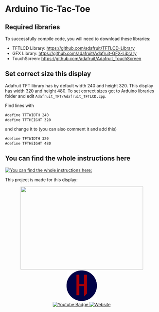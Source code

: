 # Arduino Tic-Tac-Toe

## Required libraries
To successfully compile code, you will need to download these libraries:</br>

- TFTLCD Library: https://github.com/adafruit/TFTLCD-Library
- GFX Library: https://github.com/adafruit/Adafruit-GFX-Library
- TouchScreen: https://github.com/adafruit/Adafruit_TouchScreen

## Set correct size this display
Adafruit TFT library has by default width 240 and height 320. This display has width 320 and height 480.
To set correct sizes got to Arduino libraries folder and edit ```Adafruit_TFT/Adafruit_TFTLCD.cpp```.

Find lines with
```
#define TFTWIDTH 240
#define TFTHEIGHT 320
```
and change it to (you can also comment it and add this)
```
#define TFTWIDTH 320
#define TFTHEIGHT 480
```

## You can find the whole instructions here
[![You can find the whole instructions here:](https://i.ytimg.com/vi/QE2UWFv8szw/sddefault.jpg)](https://www.youtube.com/watch?v=QE2UWFv8szw)

This project is made for this display:

<div style="text-align:center"><img src="/Images/image.jpg" width="403" height="272.4" />

</br>

<div id="header" align="center">
    <img src="https://github.com/halina20011/halina20011/blob/main/Halina-Circle.png" width="100"/>
    <div id="badges">
        <a href="https://www.youtube.com/channel/UCG0h6r6T1joRASO29JV9qMQ">
            <img src="https://img.shields.io/badge/YouTube-red?style=for-the-badge&logo=youtube&logoColor=white" alt="Youtube Badge"/>
        </a>
        <a href="https://halina20011.github.io/">
            <img src="https://img.shields.io/badge/Website-lightgrey?style=for-the-badge" alt="Website"/>
        </a>
    </div>
</div>
